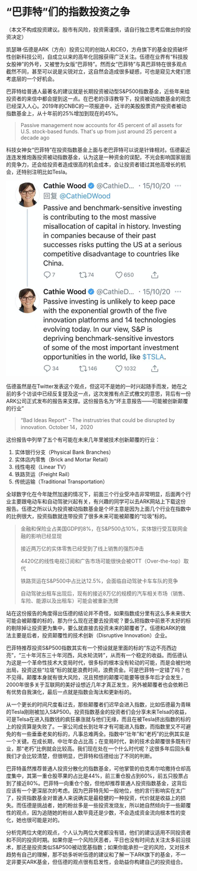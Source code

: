 # “巴菲特”们的指数投资之争

（本文不构成投资建议。股市有风险，投资需谨慎，请自行独立思考后做出你的投资决定） 

凯瑟琳·伍德是ARK（方舟）投资公司的创始人和CEO，方舟旗下的基金投资破坏性创新科技公司，自成立以来的高年化回报获得广泛关注。伍德在业界有“科技股女股神”的外号，又被誉为女版“巴菲特”。然而女“巴菲特”与真巴菲特在很多观点截然不同，甚至可以说是尖锐对立，这自然会造成很多疑惑，可也是窥见大佬们思考底层的一个好机会。

巴菲特给普通人最著名的建议就是长期投资被动型S&P500指数基金，近些年来给投资者的来信中都会提到这一点。在巴老的谆谆教导下，投资被动指数基金的观念已经深入人心。2019年的CNBC的一项报道中，近半的美股股票资产投资者被动指数基金上，从十年前的25%增加到现在的45%。 

> Passive management now accounts for 45 percent of all assets for U.S. stock-based funds. That's up from just around 25 percent a decade ago

科技女神女“巴菲特”在投资指数基金上面与老巴菲特可以说是针锋相对。伍德最近连连发推炮轰投资被动指数基金，认为这是一种资金的误配，不光会影响国家层面的竞争力，还会给投资者造成很高的机会成本，会让投资者错过其他高增长的机会，还特别注明比如Tesla。

![](images/CathieTwitterIndexFund.png)



伍德虽然是在Twitter发表这个观点，但这可不是她的一时兴起随手而发，她在之前的多个访谈中已经反复提及这一点，这次发推有点正式檄文的意思，背后有一份ARK公司正式发布的报告来支撑。这份报告名为“坏主意报告——可能被创新颠覆的行业”

> “Bad Ideas Report" - The instrustries that could be disrupted by innovation. October 14，2020

这份报告中列举了五个有可能在未来几年里被技术创新颠覆的行业：

1. 实体银行分支（Physical Bank Branches）
2. 实体店内零售（Brick and     Mortar Retail）
3. 线性电视（Linear TV）
4. 铁路货运（Freight Rail）
5. 传统运输（Traditional     Transportation）

全球数字化在今年陡然加速的情况下，前面三个行业受冲击非常明显，后面两个行业主要跟电动车和自动驾驶兴起有关，有兴趣的同学可以去ARK网站上下载这份报告。伍德之所以认为投资被动指数基金是个坏主意是因为上面几个行业在指数中的比例很大，投资指数就连带投资了很多未来可能被颠覆的“垃圾”标的。

> 金融和保险业占美国GDP的8%，在S&P500占10%，实体银行受互联网金融的影响已经显现
>
> 接近两万亿的实体零售已经受到了线上销售的强烈冲击
>
> 4420亿的线性电视订阅和广告市场可能很快会被OTT（Over-the-top）取代
>
> 铁路货运在S&P500中占比达12.5%，会面临自动驾驶卡车车队的竞争
>
> 自动驾驶出租车出现后，现有的接近8万亿的规模的汽车相关市场（销售、车险、能源以及出租车）可能会被重新洗牌

站在这份报告的角度得出伍德的结论并不奇怪，如果指数成分里有这么多未来很大可能会被颠覆的标的，那为什么现在还要去投资呢？要么把指数中前景不太好的标的剔除掉让投资更为集中，要么就直接去投资未来的颠覆者了。伍德和ARK的做法主要是后者，投资颠覆性的技术创新（Disruptive Innovation）企业。

巴菲特推荐投资S&P500指数其实有一个预设就是里面的标的“东边不亮西边亮”，“三十年河东三十年河西，风水轮流转”，从而有一个稳定的收益。而伍德认为这是一个革命性技术大变局时代，很多标的根本没有轮动的可能，而是会被扫地出局，投资这些“垃圾”标的就是浪费时间，浪费资金。可是巴菲特一定错了吗？也不见得。颠覆本身就有很大风险，况且预想的颠覆可能要等很多年后才会发生，2000年很多关于互联网的美好设想近几年才真正发生，另外被颠覆者也会依赖已有优势自我演化，最后一点就是指数会淘汰和更新标的。

从一个更长的时间尺度看过去，那些颠覆者们迟早会进入指数，比如伍德最为青睐的Tesla刚刚被加入S&P500。投资指数基金的投资者们会分享未来Telsa的收益，可是Telsa在进入指数钱的疯狂暴涨就与他们无缘，而且在被Tesla挤出指数的标的上的投资算是失败了。一家公司成长到壮年才有可能进入指数，而指数里又不可避免的有一些垂垂老矣的标的，凡事总难两全。指数中“壮年”和“老朽”的比例其实是一个关键。在成长期，中壮年会占比高；在变局时代，新的技术会颠覆很多既有行业，那“老朽”比例就会比较高。我们现在处在一个什么时代呢？这很多年后回头看我们才会比较清楚，但很明显，巴菲特和伍德给出了不同的判断。

巴菲特虽然推荐普通人投资分散化的指数基金，可他掌管的伯克希尔哈撒持仓却高度集中，其第一重仓股苹果的占比是44%，前三重仓股占到60%，前五只股票占到了接近80%。巴菲特一向重仓个股，但他却推荐普通人投资指数基金，这背后应该有一个更深层次的考虑。因为巴菲特先知一般地位，他的言行影响实在太广了，投资指数基金对普通人来说确实是最稳健的一种投资，代价就是收益上的损失。而伍德是挑战者，她的粉丝多是一些投资发烧友，所以她自然倾向于一些颠覆性的观点，因为追随她的粉丝人数毕竟还是少数，不会造成资金流向根本性的变化，她也很可能是对的。 

分析完两位大佬的观点，个人认为两位大佬都没有错，他们的建议适用不同投资者和不同的投资时期。如果你是一个风险厌恶者，平日也没有时间去关注太多前沿技术，那还是投资类似S&P500被动宽基指数；如果你能承担一定的风险，又对技术趋势有自己的理解，那不妨多听听伍德的建议和了解一下ARK旗下的基金，不一定非要买ARK基金，但伍德的观点很有启发性，会助益你构建自己的投资组合。